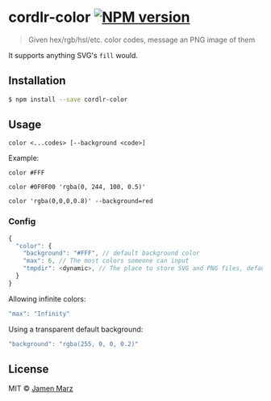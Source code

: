 # cordlr-color [![NPM version](https://badge.fury.io/js/cordlr-color.svg)](https://npmjs.org/package/cordlr-color)

> Given hex/rgb/hsl/etc. color codes, message an PNG image of them

It supports anything SVG's `fill` would.

## Installation

```sh
$ npm install --save cordlr-color
```

## Usage

```
color <...codes> [--background <code>]
```

Example:
```
color #FFF
```
```
color #0F0F00 'rgba(0, 244, 100, 0.5)'
```
```
color 'rgba(0,0,0,0.8)' --background=red
```

### Config

```js
{
  "color": {
    "background": "#FFF", // default background color
    "max": 6, // The most colors someone can input
    "tmpdir": <dynamic>, // The place to store SVG and PNG files, defaults to your OS's tmpdir
  }
}
```

Allowing infinite colors:
```js
"max": "Infinity"
```

Using a transparent default background:
```js
"background": "rgba(255, 0, 0, 0.2)"
```

## License

MIT © [Jamen Marz](https://github.com/jamen)
